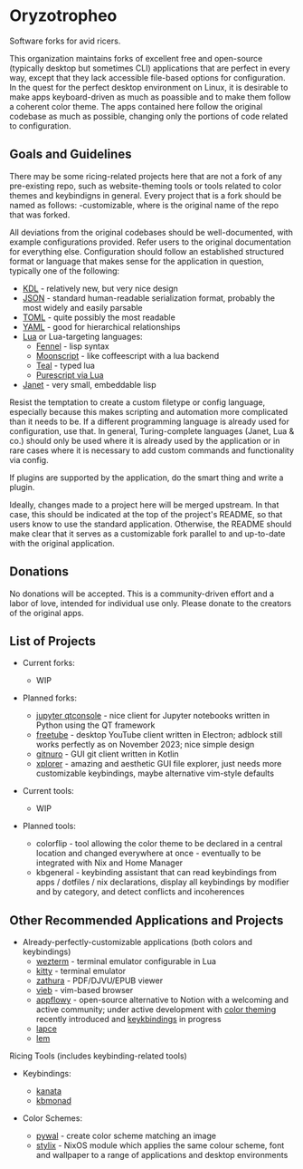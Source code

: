 # Oryzotropheo

Software forks for avid ricers.

This organization maintains forks of excellent free and open-source (typically desktop but sometimes CLI) applications that are perfect in every way, except that they lack accessible file-based options for configuration. 
In the quest for the perfect desktop environment on Linux, it is desirable to make apps keyboard-driven as much as poassible and to make them follow a coherent color theme. The apps contained here follow the original
codebase as much as possible, changing only the portions of code related to configuration.

## Goals and Guidelines

There may be some ricing-related projects here that are not a fork of any pre-existing repo, such as website-theming tools or tools related to color themes and keybindigns in general. Every project that is a fork should be named as follows: <name>-customizable, where <name> is the original name of the repo that was forked.

All deviations from the original codebases should be well-documented, with example configurations provided. Refer users to the original documentation for everything else. Configuration should follow an established structured format or language that makes sense for the application in question, typically one of the following:
* [KDL](https://kdl.dev/) - relatively new, but very nice design
* [JSON](https://www.json.org/json-en.html) - standard human-readable serialization format, probably the most widely and easily parsable
* [TOML](https://toml.io/en/) - quite possibly the most readable
* [YAML](https://yaml.org) - good for hierarchical relationships
* [Lua](https://www.lua.org/) or Lua-targeting languages:
  - [Fennel](https://fennel-lang.org/) - lisp syntax
  - [Moonscript](https://moonscript.org/) - like coffeescript with a lua backend
  - [Teal](https://github.com/teal-language/tl) - typed lua
  - [Purescript via Lua](https://github.com/Unisay/purescript-lua)
* [Janet](https://janet-lang.org/) - very small, embeddable lisp

Resist the temptation to create a custom filetype or config language, especially because this makes scripting and automation more complicated than it needs to be. If a different programming language is already used for configuration, use that. In general, Turing-complete languages (Janet, Lua & co.) should only be used where it is already used by the application or in rare cases where it is necessary to add custom commands and functionality via config.

If plugins are supported by the application, do the smart thing and write a plugin.

Ideally, changes made to a project here will be merged upstream. In that case, this should be indicated at the top of the project's README, so that users know to use the standard application. Otherwise, the README should make clear that it serves as a customizable fork parallel to and up-to-date with the original application.

## Donations

No donations will be accepted. This is a community-driven effort and a labor of love, intended for individual use only. Please donate to the creators of the original apps.

## List of Projects

* Current forks:
  - WIP
 
* Planned forks:
  - [jupyter qtconsole](https://qtconsole.readthedocs.io/) - nice client for Jupyter notebooks written in Python using the QT framework
  - [freetube](https://freetubeapp.io/) - desktop YouTube client written in Electron; adblock still works perfectly as on November 2023; nice simple design
  - [gitnuro](https://github.com/JetpackDuba/Gitnuro) - GUI git client written in Kotlin
  - [xplorer](https://xplorer.space/) - amazing and aesthetic GUI file explorer, just needs more customizable keybindings, maybe alternative vim-style defaults
 
* Current tools:
  - WIP
 
* Planned tools:
  - colorflip - tool allowing the color theme to be declared in a central location and changed everywhere at once - eventually to be integrated with Nix and Home Manager
  - kbgeneral - keybinding assistant that can read keybindings from apps / dotfiles / nix declarations, display all keybindings by modifier and by category, and detect conflicts and incoherences

## Other Recommended Applications and Projects

* Already-perfectly-customizable applications (both colors and keybindings)
  - [wezterm](https://wezfurlong.org/wezterm/index.html) - terminal emulator configurable in Lua
  - [kitty](https://sw.kovidgoyal.net/kitty/) - terminal emulator
  - [zathura](https://pwmt.org/projects/zathura/) - PDF/DJVU/EPUB viewer
  - [vieb](https://vieb.dev/) - vim-based browser
  - [appflowy](https://github.com/AppFlowy-IO/AppFlowy) - open-source alternative to Notion with a welcoming and active community; under active development with [color theming](https://docs.appflowy.io/docs/appflowy/product/themes) recently introduced and [keykbindings](https://docs.appflowy.io/docs/appflowy/community/appflowy-mentorship-program/mentorship-2022/mentee-projects/shortcuts-and-customized-hotkeys-for-appflowy) in progress
  - [lapce](https://github.com/lapce/lapce)
  - [lem](https://github.com/lem-project/lem)

Ricing Tools (includes keybinding-related tools)

* Keybindings:
  - [kanata](https://github.com/jtroo/kanata)
  - [kbmonad](https://github.com/kmonad/kmonad)
 
* Color Schemes:
  - [pywal](https://github.com/dylanaraps/pywal) - create color scheme matching an image
  - [stylix](https://danth.github.io/stylix/) - NixOS module which applies the same colour scheme, font and wallpaper to a range of applications and desktop environments
